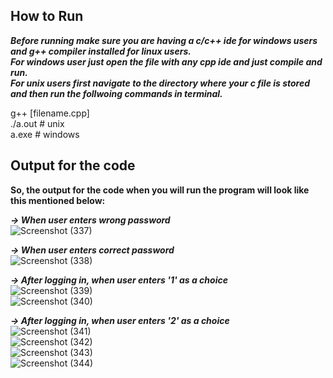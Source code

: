 ## How to Run

***Before running make sure you are having a c/c++ ide for windows users and g++ compiler installed for linux users.***<br />
***For windows user just open the file with any cpp ide and just compile and run.***<br />
***For unix users first navigate to the directory where your c file is stored and then run the follwoing commands in terminal.***<br />

g++ [filename.cpp]<br />
./a.out # unix<br />
a.exe # windows<br />

## Output for the code

**So, the output for the code when you will run the program will look like this mentioned below:**<br />

***-> When user enters wrong password***<br />
![Screenshot (337)](https://user-images.githubusercontent.com/43849085/160816217-0fa3cffa-4a33-4c9b-9ea1-e66040541d91.png)<br />

***-> When user enters correct password***<br />
![Screenshot (338)](https://user-images.githubusercontent.com/43849085/160816748-c5802155-d3ff-41e4-84ee-cfcb88983328.png)<br />

***-> After logging in, when user enters '1' as a choice***<br />
![Screenshot (339)](https://user-images.githubusercontent.com/43849085/160817363-c524b919-5fcd-4304-9a8c-6d9dd2601f00.png)<br />
![Screenshot (340)](https://user-images.githubusercontent.com/43849085/160817791-36fcde40-3f2c-412a-821e-a50be8a730fd.png)<br />

***->  After logging in, when user enters '2' as a choice***<br />
![Screenshot (341)](https://user-images.githubusercontent.com/43849085/160818704-3113a531-78d9-487d-9818-15f4a5d90a10.png)<br />
![Screenshot (342)](https://user-images.githubusercontent.com/43849085/160819067-45c1bf69-366d-4589-9039-76a7f6c22933.png)<br />
![Screenshot (343)](https://user-images.githubusercontent.com/43849085/160819269-5b437a2f-175c-4f59-8240-32199f476cbb.png)<br />
![Screenshot (344)](https://user-images.githubusercontent.com/43849085/160819488-e9c58113-972e-466e-8899-2131a6b3ee39.png)<br />







